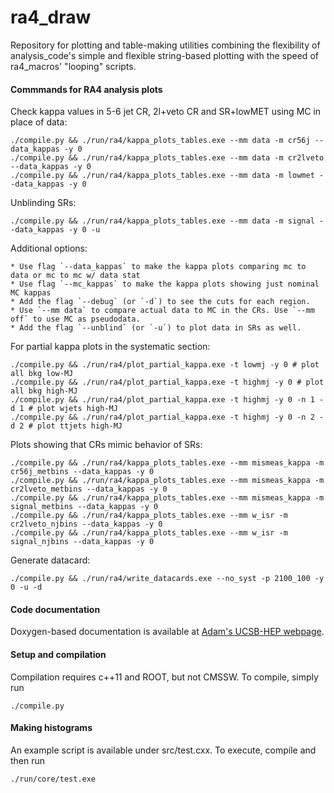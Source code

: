 ra4_draw
========

Repository for plotting and table-making utilities combining the flexibility of analysis_code's simple and flexible string-based plotting with the speed of ra4_macros' "looping" scripts.

#### Commmands for RA4 analysis plots

Check kappa values in 5-6 jet CR, 2l+veto CR and SR+lowMET using MC in place of data:

    ./compile.py && ./run/ra4/kappa_plots_tables.exe --mm data -m cr56j --data_kappas -y 0
    ./compile.py && ./run/ra4/kappa_plots_tables.exe --mm data -m cr2lveto --data_kappas -y 0
    ./compile.py && ./run/ra4/kappa_plots_tables.exe --mm data -m lowmet --data_kappas -y 0

Unblinding SRs:
    
    ./compile.py && ./run/ra4/kappa_plots_tables.exe --mm data -m signal --data_kappas -y 0 -u

Additional options:

    * Use flag `--data_kappas` to make the kappa plots comparing mc to data or mc to mc w/ data stat
    * Use flag `--mc_kappas` to make the kappa plots showing just nominal MC kappas
    * Add the flag `--debug` (or `-d`) to see the cuts for each region. 
    * Use `--mm data` to compare actual data to MC in the CRs. Use `--mm off` to use MC as pseudodata.
    * Add the flag `--unblind` (or `-u`) to plot data in SRs as well.

For partial kappa plots in the systematic section:

    ./compile.py && ./run/ra4/plot_partial_kappa.exe -t lowmj -y 0 # plot all bkg low-MJ
    ./compile.py && ./run/ra4/plot_partial_kappa.exe -t highmj -y 0 # plot all bkg high-MJ
    ./compile.py && ./run/ra4/plot_partial_kappa.exe -t highmj -y 0 -n 1 -d 1 # plot wjets high-MJ
    ./compile.py && ./run/ra4/plot_partial_kappa.exe -t highmj -y 0 -n 2 -d 2 # plot ttjets high-MJ

Plots showing that CRs mimic behavior of SRs:

    ./compile.py && ./run/ra4/kappa_plots_tables.exe --mm mismeas_kappa -m cr56j_metbins --data_kappas -y 0
    ./compile.py && ./run/ra4/kappa_plots_tables.exe --mm mismeas_kappa -m cr2lveto_metbins --data_kappas -y 0
    ./compile.py && ./run/ra4/kappa_plots_tables.exe --mm mismeas_kappa -m signal_metbins --data_kappas -y 0
    ./compile.py && ./run/ra4/kappa_plots_tables.exe --mm w_isr -m cr2lveto_njbins --data_kappas -y 0
    ./compile.py && ./run/ra4/kappa_plots_tables.exe --mm w_isr -m signal_njbins --data_kappas -y 0

Generate datacard:

    ./compile.py && ./run/ra4/write_datacards.exe --no_syst -p 2100_100 -y 0 -u -d

#### Code documentation
Doxygen-based documentation is available at [Adam's UCSB-HEP webpage](http://hep.ucsb.edu/people/ald77/documentation/doc_ra4_draw/).

#### Setup and compilation
Compilation requires c++11 and ROOT, but not CMSSW. To compile, simply run

    ./compile.py

#### Making histograms
An example script is available under src/test.cxx. To execute, compile and then run

    ./run/core/test.exe
